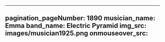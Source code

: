 ------
pagination_pageNumber: 1890
musician_name: Emma
band_name: Electric Pyramid
img_src: images/musician1925.png
onmouseover_src: 
------